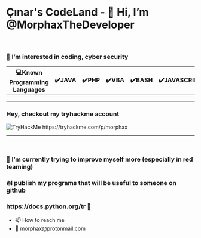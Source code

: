 
<h1>Çınar's CodeLand - 👋 Hi, I’m @MorphaxTheDeveloper</h1>

<br>
<h3>👀 I’m interested in coding, cyber security</h3>

<table>
  <th>💻Known Programming Languages</th>
  <th>✔️JAVA</th>
  <th>✔️PHP</th>
  <th>✔️VBA</th>
  <th>✔️BASH</th>
  <th>✔️JAVASCRIPT</th>
  <th>✔️HTML</th>
  <th>✔️CSS</th>  
</table>

<hr>

<h3>Hey, checkout my tryhackme account</h3>
<img src="https://tryhackme-badges.s3.amazonaws.com/morphax.png" alt="TryHackMe">
https://tryhackme.com/p/morphax
<hr>

<br>


<h3>🌱 I’m currently trying to improve myself more (especially in red teaming)</h3>
<h3>🔥I publish my programs that will be useful to someone on github</h3>
<h3>https://docs.python.org/tr 💖</h3>

- 📫 How to reach me
- 📧 morphax@protonmail.com

<!---
MorphaxTheDeveloper/MorphaxTheDeveloper is a ✨ special ✨ repository because its `README.md` (this file) appears on your GitHub profile.
You can click the Preview link to take a look at your changes.
--->
